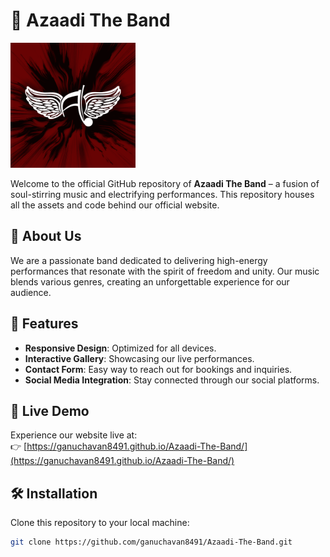 # 🎸 Azaadi The Band

<img src="./images/logo.png" alt="Azaadi The Band" width="200">


Welcome to the official GitHub repository of **Azaadi The Band** – a fusion of soul-stirring music and electrifying performances. This repository houses all the assets and code behind our official website.

## 🌟 About Us

We are a passionate band dedicated to delivering high-energy performances that resonate with the spirit of freedom and unity. Our music blends various genres, creating an unforgettable experience for our audience.

## 🎤 Features

- **Responsive Design**: Optimized for all devices.
- **Interactive Gallery**: Showcasing our live performances.
- **Contact Form**: Easy way to reach out for bookings and inquiries.
- **Social Media Integration**: Stay connected through our social platforms.

## 🚀 Live Demo

Experience our website live at:  
👉 [https://ganuchavan8491.github.io/Azaadi-The-Band/](https://ganuchavan8491.github.io/Azaadi-The-Band/)

## 🛠️ Installation

Clone this repository to your local machine:

```bash
git clone https://github.com/ganuchavan8491/Azaadi-The-Band.git
